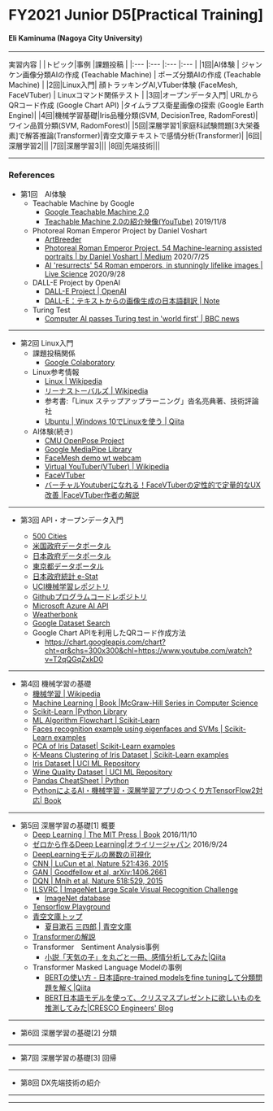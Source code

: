 # FY2021 Junior D5[Practical Training]

#### Eli Kaminuma (Nagoya City University)
---
実習内容
|  |トピック|事例 |課題投稿 |
|:--- |:--- |:--- |:--- |
|1回|AI体験 | ジャンケン画像分類AIの作成 (Teachable Machine) | ポーズ分類AIの作成 (Teachable Machine)  |
|2回|Linux入門|  顔トラッキングAI,VTuber体験 (FaceMesh, FaceVTuber) | Linuxコマンド関係テスト  |
|3回|オープンデータ入門|  URLからQRコード作成 (Google Chart API) |タイムラプス衛星画像の探索 (Google Earth Engine)|
|4回|機械学習基礎|Iris品種分類(SVM, DecisionTree, RadomForest)|ワイン品質分類(SVM, RadomForest)|
|5回|深層学習1|家庭科試験問題[3大栄養素]で解答推論(Transformer)|青空文庫テキストで感情分析(Transformer)|
|6回|深層学習2|||
|7回|深層学習3|||
|8回|先端技術|||

---
### References

- 第1回　AI体験
   - Teachable Machine by Google
      - [Google Teachable Machine 2.0](https://teachablemachine.withgoogle.com/) 
      - [Teachable Machine 2.0の紹介映像(YouTube)](https://www.youtube.com/watch?v=T2qQGqZxkD0) 2019/11/8
   - Photoreal Roman Emperor Project by Daniel Voshart
      - [ArtBreeder](https://www.artbreeder.com/)
      - [Photoreal Roman Emperor Project. 54 Machine-learning assisted portraits | by Daniel Voshart | Medium](https://voshart.medium.com/photoreal-roman-emperor-project-236be7f06c8f) 2020/7/25
      - [AI 'resurrects' 54 Roman emperors, in stunningly lifelike images | Live Science](https://www.livescience.com/ai-roman-emperor-portraits.html) 2020/9/28
   - DALL-E Project by OpenAI
      - [DALL-E Project | OpenAI ](https://openai.com/blog/dall-e/) 
      - [DALL-E：テキストからの画像生成の日本語翻訳 | Note ](https://note.com/npaka/n/n412754686518)
   - Turing Test
      - [Computer AI passes Turing test in 'world first' | BBC news](https://www.bbc.com/news/technology-27762088)   
       
---
- 第2回 Linux入門
   - 課題投稿関係
     - [Google Colaboratory](https://colab.research.google.com/)
   - Linux参考情報
       - [Linux | Wikipedia](https://ja.wikipedia.org/wiki/Linux)
       - [リーナストーバルズ | Wikipedia](https://ja.wikipedia.org/wiki/%E3%83%AA%E3%83%BC%E3%83%8A%E3%82%B9%E3%83%BB%E3%83%88%E3%83%BC%E3%83%90%E3%83%AB%E3%82%BA)
       - 参考書:「Linux ステップアップラーニング」沓名亮典著、技術評論社
       - [Ubuntu | Windows 10でLinuxを使う | Qiita ](https://qiita.com/whim0321/items/093fd3bb2dd287a72fba)
   - AI体験(続き)
       - [CMU OpenPose Project](https://github.com/CMU-Perceptual-Computing-Lab/openpose)
       - [Google MediaPipe Library](https://github.com/google/mediapipe)
       - [FaceMesh demo wt webcam](https://viz.mediapipe.dev/demo/face_detection)
       - [Virtual YouTuber(VTuber) | Wikipedia](https://ja.wikipedia.org/wiki/%E3%83%90%E3%83%BC%E3%83%81%E3%83%A3%E3%83%ABYouTuber)
       - [FaceVTuber](https://facevtuber.com/)
       - [バーチャルYoutuberになれる！FaceVTuberの定性的で定量的なUX改善 |FaceVTuber作者の解説](https://qiita.com/kotauchisunsun/items/0e667068213ad04d7164)
---
- 第3回 API・オープンデータ入門

   - [500 Cities](https://nccd.cdc.gov/500_Cities)
   - [米国政府データポータル](https://data.gov/)
   - [日本政府データポータル](https://data.go.jp/)
   - [東京都データポータル](https://catalog.data.metro.tokyo.lg.jp/dataset)
   - [日本政府統計 e-Stat](http://data.e-stat.go.jp/)
   - [UCI機械学習レポジトリ](https://archive.ics.uci.edu/ml/index.php)
   - [Githubプログラムコードレポジトリ](https://github.com/)
   - [Microsoft Azure AI API](https://azure.microsoft.com/ja-jp/services/cognitive-services/computer-vision/)
   - [Weatherbonk](http://www.weatherbonk.com/maps/)
   - [Google Dataset Search](https://datasetsearch.research.google.com/)
   - Google Chart APIを利用したQRコード作成方法
      - https://chart.googleapis.com/chart?cht=qr&chs=300x300&chl=https://www.youtube.com/watch?v=T2qQGqZxkD0

---
- 第4回 機械学習の基礎
    - [機械学習 | Wikipedia](https://ja.wikipedia.org/wiki/機械学習)
    - [Machine Learning | Book |McGraw-Hill Series in Computer Science](http://www.cs.cmu.edu/~tom/mlbook.html)
    -  [Scikit-Learn |Python Library](https://scikit-learn.org/)
    -  [ML Algorithm Flowchart | Scikit-Learn](https://scikit-learn.org/stable/tutorial/machine_learning_map/index.html)
    -  [Faces recognition example using eigenfaces and SVMs | Scikit-Learn examples](https://scikit-learn.org/stable/auto_examples/applications/plot_face_recognition.html)
    -  [PCA of Iris Dataset| Scikit-Learn examples](https://scikit-learn.org/stable/auto_examples/decomposition/plot_pca_vs_lda.html#sphx-glr-auto-examples-decomposition-plot-pca-vs-lda-py)
    -  [K-Means Clustering of Iris Dataset | Scikit-Learn examples](https://scikit-learn.org/stable/auto_examples/cluster/plot_cluster_iris.html#sphx-glr-auto-examples-cluster-plot-cluster-iris-py)
    - [Iris Dataset | UCI ML Repository](https://archive.ics.uci.edu/ml/datasets/Iris)
    - [Wine Quality Dataset | UCI ML Repository](https://archive.ics.uci.edu/ml/datasets/Wine+Quality)
    - [Pandas CheatSheet | Python ](https://qiita.com/s_katagiri/items/4cd7dee37aae7a1e1fc0)
    - [PythonによるAI・機械学習・深層学習アプリのつくり方TensorFlow2対応| Book](https://www.amazon.co.jp/%E3%81%99%E3%81%90%E3%81%AB%E4%BD%BF%E3%81%88%E3%82%8B-%E6%A5%AD%E5%8B%99%E3%81%A7%E5%AE%9F%E8%B7%B5%E3%81%A7%E3%81%8D%E3%82%8B-Python%E3%81%AB%E3%82%88%E3%82%8BAI%E3%83%BB%E6%A9%9F%E6%A2%B0%E5%AD%A6%E7%BF%92%E3%83%BB%E6%B7%B1%E5%B1%A4%E5%AD%A6%E7%BF%92%E3%82%A2%E3%83%97%E3%83%AA%E3%81%AE%E3%81%A4%E3%81%8F%E3%82%8A%E6%96%B9-TensorFlow2%E5%AF%BE%E5%BF%9C-%E3%82%AF%E3%82%B8%E3%83%A9%E9%A3%9B%E8%A1%8C%E6%9C%BA/dp/4802612796/ref=pd_lpo_14_t_0/356-3999262-8812043?_encoding=UTF8&pd_rd_i=4802612796&pd_rd_r=c94f6ad1-0be5-4001-95e7-f3da4a2a425b&pd_rd_w=mExdS&pd_rd_wg=tBWGj&pf_rd_p=dc0198fa-c371-4787-b1e2-96ed0e4d45e8&pf_rd_r=QS9AAK7KZ5XPR01V2GM0&psc=1&refRID=QS9AAK7KZ5XPR01V2GM0)
    
---
- 第5回 深層学習の基礎[1] 概要
    -  [Deep Learning | The MIT Press | Book](https://www.amazon.co.jp/Learning-Adaptive-Computation-Machine-English-ebook/dp/B08FH8Y533/ref=sr_1_3?__mk_ja_JP=%E3%82%AB%E3%82%BF%E3%82%AB%E3%83%8A&dchild=1&keywords=Deep+Learning&qid=1620985996&sr=8-3) 2016/11/10
    -  [ゼロから作るDeep Learning|オライリージャパン](https://www.amazon.co.jp/%E3%82%BC%E3%83%AD%E3%81%8B%E3%82%89%E4%BD%9C%E3%82%8BDeep-Learning-%E2%80%95Python%E3%81%A7%E5%AD%A6%E3%81%B6%E3%83%87%E3%82%A3%E3%83%BC%E3%83%97%E3%83%A9%E3%83%BC%E3%83%8B%E3%83%B3%E3%82%B0%E3%81%AE%E7%90%86%E8%AB%96%E3%81%A8%E5%AE%9F%E8%A3%85-%E6%96%8E%E8%97%A4-%E5%BA%B7%E6%AF%85/dp/4873117585/ref=sr_1_1?__mk_ja_JP=%E3%82%AB%E3%82%BF%E3%82%AB%E3%83%8A&dchild=1&keywords=Deep+Learning&qid=1620985996&sr=8-1) 2016/9/24
    -  [DeepLearningモデルの層数の可視化](https://josephpcohen.com/w/visualizing-cnn-architectures-side-by-side-with-mxnet/)
    -  [CNN | LuCun et al, Nature 521:436, 2015](http://dx.doi.org/10.1038/nature14539)
    -  [GAN | Goodfellow et al, arXiv:1406.2661](https://arxiv.org/abs/1406.2661)
    -  [DQN | Mnih et al, Nature 518:529, 2015](https://www.nature.com/articles/nature14236)
    -  [ILSVRC | ImageNet Large Scale Visual Recognition Challenge](https://www.image-net.org/challenges/LSVRC/)
       -  [ImageNet database](https://www.image-net.org/)
    -  [Tensorflow Playground](https://playground.tensorflow.org/)
    -  [青空文庫トップ](https://www.aozora.gr.jp/)
       -  [夏目漱石 三四郎 | 青空文庫](https://www.aozora.gr.jp/cards/000148/files/794_14946.html) 
    -  [Transformerの解説](https://www.acceluniverse.com/blog/developers/2019/08/attention.html)
    -  Transformer　Sentiment Analysis事例
       -  [小説「天気の子」を丸ごと一冊、感情分析してみた|Qiita](https://qiita.com/toshiyuki_tsutsui/items/10f52c30fe1504b83ba1)
    -  Transformer Masked Language Modelの事例
       -  [BERTの使い方 - 日本語pre-trained modelsをfine tuningして分類問題を解く|Qiita](https://qiita.com/kenta1984/items/7f3a5d859a15b20657f3)
       - [BERT日本語モデルを使って、クリスマスプレゼントに欲しいものを推測してみた|CRESCO Engineers' Blog](https://www.cresco.co.jp/blog/entry/11517/)
---
- 第6回 深層学習の基礎[2] 分類
---
- 第7回 深層学習の基礎[3] 回帰
---
- 第8回 DX先端技術の紹介
-----
----

